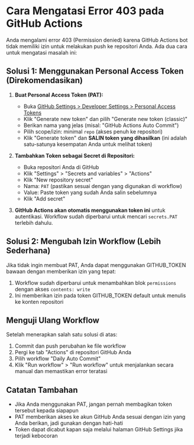 # Cara Mengatasi Error 403 pada GitHub Actions

Anda mengalami error 403 (Permission denied) karena GitHub Actions bot tidak memiliki izin untuk melakukan push ke repositori Anda. Ada dua cara untuk mengatasi masalah ini:

## Solusi 1: Menggunakan Personal Access Token (Direkomendasikan)

1. **Buat Personal Access Token (PAT):**
   - Buka [GitHub Settings > Developer Settings > Personal Access Tokens](https://github.com/settings/tokens)
   - Klik "Generate new token" dan pilih "Generate new token (classic)"
   - Berikan nama yang jelas (misal: "GitHub Actions Auto Commit")
   - Pilih scope/izin: minimal `repo` (akses penuh ke repositori)
   - Klik "Generate token" dan **SALIN token yang dihasilkan** (ini adalah satu-satunya kesempatan Anda untuk melihat token)

2. **Tambahkan Token sebagai Secret di Repositori:**
   - Buka repositori Anda di GitHub
   - Klik "Settings" > "Secrets and variables" > "Actions"
   - Klik "New repository secret"
   - Nama: `PAT` (pastikan sesuai dengan yang digunakan di workflow)
   - Value: Paste token yang sudah Anda salin sebelumnya
   - Klik "Add secret"

3. **GitHub Actions akan otomatis menggunakan token ini** untuk autentikasi. Workflow sudah diperbarui untuk mencari `secrets.PAT` terlebih dahulu.

## Solusi 2: Mengubah Izin Workflow (Lebih Sederhana)

Jika tidak ingin membuat PAT, Anda dapat menggunakan GITHUB_TOKEN bawaan dengan memberikan izin yang tepat:

1. Workflow sudah diperbarui untuk menambahkan blok `permissions` dengan akses `contents: write`
2. Ini memberikan izin pada token GITHUB_TOKEN default untuk menulis ke konten repositori

## Menguji Ulang Workflow

Setelah menerapkan salah satu solusi di atas:

1. Commit dan push perubahan ke file workflow
2. Pergi ke tab "Actions" di repositori GitHub Anda
3. Pilih workflow "Daily Auto Commit"
4. Klik "Run workflow" > "Run workflow" untuk menjalankan secara manual dan memastikan error teratasi

## Catatan Tambahan

- Jika Anda menggunakan PAT, jangan pernah membagikan token tersebut kepada siapapun
- PAT memberikan akses ke akun GitHub Anda sesuai dengan izin yang Anda berikan, jadi gunakan dengan hati-hati
- Token dapat dicabut kapan saja melalui halaman GitHub Settings jika terjadi kebocoran
